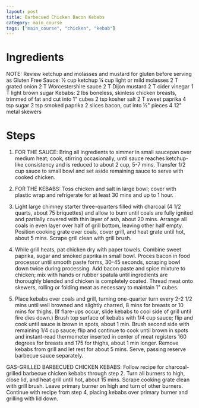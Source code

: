 ```yaml
---
layout: post
title: Barbecued Chicken Bacon Kebabs
category: main_course
tags: ["main_course", "chicken", "kebab"]
---
```

# Ingredients

NOTE: Review ketchup and molasses and mustard for gluten before serving as Gluten Free
Sauce:
½	cup ketchup
¼	cup light or mild molasses
2	T grated onion
2	T Worcestershire sauce
2	T Dijon mustard
2	T cider vinegar
1	T light brown sugar
Kebabs:
2	lbs boneless, skinless chicken breasts, trimmed of fat and cut into 1" cubes
2	tsp kosher salt
2	T sweet paprika
4	tsp sugar
2	tsp smoked paprika
2	slices bacon, cut into ½" pieces
4	12" metal skewers

# Steps

1. FOR THE SAUCE: Bring all ingredients to simmer in small saucepan over medium heat; cook, stirring occasionally, until sauce reaches ketchup-like consistency and is reduced to about 2 cup, 5-7 mins. Transfer 1/2 cup sauce to small bowl and set aside remaining sauce to serve with cooked chicken. 

2. FOR THE KEBABS: Toss chicken and salt in large bowl; cover with plastic wrap and refrigerate for at least 30 mins and up to 1 hour.

3. Light large chimney starter three-quarters filled with charcoal (4 1/2 quarts, about 75 briquettes) and allow to burn until coals are fully ignited and partially covered with thin layer of ash, about 20 mins. Arrange all coals in even layer over half of grill bottom, leaving other half empty. Position cooking grate over coals, cover grill, and heat grate until hot, about 5 mins. Scrape grill clean with grill brush.

4. While grill heats, pat chicken dry with paper towels. Combine sweet paprika, sugar and smoked paprika in small bowl. Proces bacon in food processor until smooth paste forms, 30-45 seconds, scraping bowl down twice during processing.  Add bacon paste and spice mixture to chicken; mix with hands or rubber spatula until ingredients are thoroughly blended and chicken is completely coated.  Thread meat onto skewers, rolling or folding meat as necessary to maintain 1" cubes.

5. Place kebabs over coals and grill, turning one-quarter turn every 2-2 1/2 mins until well browned and slightly charred, 8 mins for breasts or 10 mins for thighs. (If flare-ups occur, slide kebabs to cool side of grill until fire dies down.) Brush top surface of kebabs with 1/4 cup sauce; flip and cook until sauce is brown in spots, about 1 min. Brush second side with remaining 1/4 cup sauce; flip and continue to cook until brown in spots and instant-read thermometer inserted in center of meat registers 160 degrees for breasts and 175 for thighs, about 1 min longer. Remove kebabs from grill and let rest for about 5 mins. Serve, passing reserve barbecue sauce separately. 

GAS-GRILLED BARBECUED CHICKEN KEBABS:
Follow recipe for charcoal-grilled barbecue chicken kebabs through step 2. Turn all burners to high, close lid, and heat grill until hot, about 15 mins. Scrape cooking grate clean with grill brush. Leave primary burner on high and turn of other burners. Continue with recipe from step 4, placing kebabs over primary burner and grilling with lid down.
